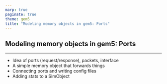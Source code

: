 ```yaml
---
marp: true
paginate: true
theme: gem5
title: "Modeling memory objects in gem5: Ports"
---
```


<!-- _class: title -->

## Modeling memory objects in gem5: Ports

---

- Idea of ports (request/response), packets, interface
- A simple memory object that forwards things
- Connecting ports and writing config files
- Adding stats to a SimObject
